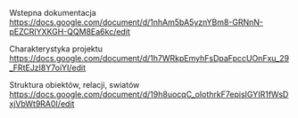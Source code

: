 Wstepna dokumentacja
https://docs.google.com/document/d/1nhAm5bA5yznYBm8-GRNnN-pEZCRIYXKGH-QQM8Ea6kc/edit

Charakterystyka projektu
https://docs.google.com/document/d/1h7WRkpEmyhFsDpaFpccUOnFxu_29_FRtEJzI8Y7oiYI/edit

Struktura obiektów, relacji, swiatów
https://docs.google.com/document/d/19h8uocqC_oIothrkF7episIGYIR1fWsDxjVbWt9RA0I/edit
